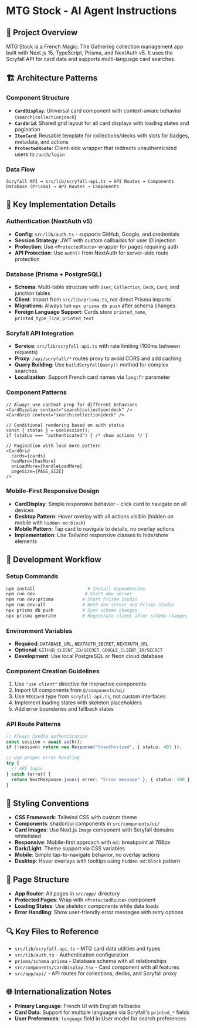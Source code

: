 # MTG Stock - AI Agent Instructions

## 🎯 Project Overview

MTG Stock is a French Magic: The Gathering collection management app built with Next.js 15, TypeScript, Prisma, and NextAuth v5. It uses the Scryfall API for card data and supports multi-language card searches.

## 🏗️ Architecture Patterns

### Component Structure

- **`CardDisplay`**: Universal card component with context-aware behavior (`search|collection|deck`)
- **`CardGrid`**: Shared grid layout for all card displays with loading states and pagination
- **`ItemCard`**: Reusable template for collections/decks with slots for badges, metadata, and actions
- **`ProtectedRoute`**: Client-side wrapper that redirects unauthenticated users to `/auth/login`

### Data Flow

```
Scryfall API → src/lib/scryfall-api.ts → API Routes → Components
Database (Prisma) → API Routes → Components
```

## 🔧 Key Implementation Details

### Authentication (NextAuth v5)

- **Config**: `src/lib/auth.ts` - supports GitHub, Google, and credentials
- **Session Strategy**: JWT with custom callbacks for user ID injection
- **Protection**: Use `<ProtectedRoute>` wrapper for pages requiring auth
- **API Protection**: Use `auth()` from NextAuth for server-side route protection

### Database (Prisma + PostgreSQL)

- **Schema**: Multi-table structure with `User`, `Collection`, `Deck`, `Card`, and junction tables
- **Client**: Import from `src/lib/prisma.ts`, not direct Prisma imports
- **Migrations**: Always run `npx prisma db push` after schema changes
- **Foreign Language Support**: Cards store `printed_name`, `printed_type_line`, `printed_text`

### Scryfall API Integration

- **Service**: `src/lib/scryfall-api.ts` with rate limiting (100ms between requests)
- **Proxy**: `/api/scryfall/*` routes proxy to avoid CORS and add caching
- **Query Building**: Use `buildScryfallQuery()` method for complex searches
- **Localization**: Support French card names via `lang:fr` parameter

### Component Patterns

```tsx
// Always use context prop for different behaviors
<CardDisplay context="search|collection|deck" />
<CardGrid context="search|collection|deck" />

// Conditional rendering based on auth status
const { status } = useSession();
if (status === "authenticated") { /* show actions */ }

// Pagination with load more pattern
<CardGrid
  cards={cards}
  hasMore={hasMore}
  onLoadMore={handleLoadMore}
  pageSize={PAGE_SIZE}
/>
```

### Mobile-First Responsive Design

- **CardDisplay**: Simple responsive behavior - click card to navigate on all devices
- **Desktop Pattern**: Hover overlay with all actions visible (hidden on mobile with `hidden md:block`)
- **Mobile Pattern**: Tap card to navigate to details, no overlay actions
- **Implementation**: Use Tailwind responsive classes to hide/show elements

## 🚀 Development Workflow

### Setup Commands

```bash
npm install                    # Install dependencies
npm run dev                   # Start dev server
npm run dev:prisma           # Start Prisma Studio
npm run dev:all              # Both dev server and Prisma Studio
npx prisma db push           # Sync schema changes
npx prisma generate          # Regenerate client after schema changes
```

### Environment Variables

- **Required**: `DATABASE_URL`, `NEXTAUTH_SECRET`, `NEXTAUTH_URL`
- **Optional**: `GITHUB_CLIENT_ID/SECRET`, `GOOGLE_CLIENT_ID/SECRET`
- **Development**: Use local PostgreSQL or Neon cloud database

### Component Creation Guidelines

1. Use `"use client"` directive for interactive components
2. Import UI components from `@/components/ui/`
3. Use `MTGCard` type from `scryfall-api.ts`, not custom interfaces
4. Implement loading states with skeleton placeholders
5. Add error boundaries and fallback states

### API Route Patterns

```typescript
// Always handle authentication
const session = await auth();
if (!session) return new Response("Unauthorized", { status: 401 });

// Use proper error handling
try {
  // API logic
} catch (error) {
  return NextResponse.json({ error: "Error message" }, { status: 500 });
}
```

## 🎨 Styling Conventions

- **CSS Framework**: Tailwind CSS with custom theme
- **Components**: shadcn/ui components in `src/components/ui/`
- **Card Images**: Use Next.js `Image` component with Scryfall domains whitelisted
- **Responsive**: Mobile-first approach with `md:` breakpoint at 768px
- **Dark/Light**: Theme support via CSS variables
- **Mobile**: Simple tap-to-navigate behavior, no overlay actions
- **Desktop**: Hover overlays with tooltips using `hidden md:block` pattern

## 📱 Page Structure

- **App Router**: All pages in `src/app/` directory
- **Protected Pages**: Wrap with `<ProtectedRoute>` component
- **Loading States**: Use skeleton components while data loads
- **Error Handling**: Show user-friendly error messages with retry options

## 🔍 Key Files to Reference

- `src/lib/scryfall-api.ts` - MTG card data utilities and types
- `src/lib/auth.ts` - Authentication configuration
- `prisma/schema.prisma` - Database schema with all relationships
- `src/components/CardDisplay.tsx` - Card component with all features
- `src/app/api/` - API routes for collections, decks, and Scryfall proxy

## 🌐 Internationalization Notes

- **Primary Language**: French UI with English fallbacks
- **Card Data**: Support for multiple languages via Scryfall's `printed_*` fields
- **User Preferences**: `language` field in User model for search preferences
